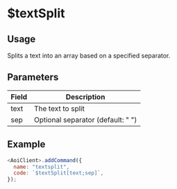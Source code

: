 # $textSplit

## Usage

Splits a text into an array based on a specified separator.

## Parameters

| Field | Description                              |
| ----- | ---------------------------------------- |
| text  | The text to split                        |
| sep   | Optional separator (default: " ")        |

## Example

```javascript
<AoiClient>.addCommand({
  name: "textsplit",
  code: `$textSplit[text;sep]`,
});
```